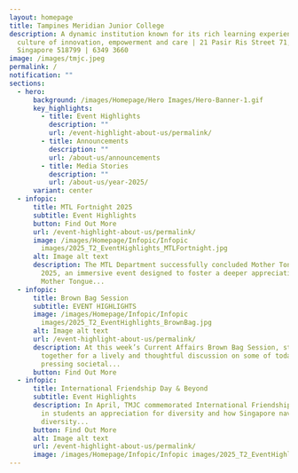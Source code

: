 ```yaml
---
layout: homepage
title: Tampines Meridian Junior College
description: A dynamic institution known for its rich learning experiences in a
  culture of innovation, empowerment and care | 21 Pasir Ris Street 71,
  Singapore 518799 | 6349 3660
image: /images/tmjc.jpeg
permalink: /
notification: ""
sections:
  - hero:
      background: /images/Homepage/Hero Images/Hero-Banner-1.gif
      key_highlights:
        - title: Event Highlights
          description: ""
          url: /event-highlight-about-us/permalink/
        - title: Announcements
          description: ""
          url: /about-us/announcements
        - title: Media Stories
          description: ""
          url: /about-us/year-2025/
      variant: center
  - infopic:
      title: MTL Fortnight 2025
      subtitle: Event Highlights
      button: Find Out More
      url: /event-highlight-about-us/permalink/
      image: /images/Homepage/Infopic/Infopic
        images/2025_T2_EventHighlights_MTLFortnight.jpg
      alt: Image alt text
      description: The MTL Department successfully concluded Mother Tongue Fortnight
        2025, an immersive event designed to foster a deeper appreciation for
        Mother Tongue...
  - infopic:
      title: Brown Bag Session
      subtitle: EVENT HIGHLIGHTS
      image: /images/Homepage/Infopic/Infopic
        images/2025_T2_EventHighlights_BrownBag.jpg
      alt: Image alt text
      url: /event-highlight-about-us/permalink/
      description: At this week’s Current Affairs Brown Bag Session, students came
        together for a lively and thoughtful discussion on some of today’s most
        pressing societal...
      button: Find Out More
  - infopic:
      title: International Friendship Day & Beyond
      subtitle: Event Highlights
      description: In April, TMJC commemorated International Friendship Day to imbue
        in students an appreciation for diversity and how Singapore navigates
        diversity...
      button: Find Out More
      alt: Image alt text
      url: /event-highlight-about-us/permalink/
      image: /images/Homepage/Infopic/Infopic images/2025_T2_EventHighlights_IFD.jpg
---
```

